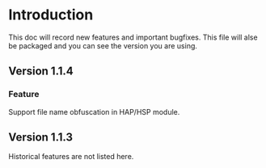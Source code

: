 # Introduction
This doc will record new features and important bugfixes. This file will alse be packaged and you can see the version you are using.

## Version 1.1.4

### Feature
Support file name obfuscation in HAP/HSP module.

## Version 1.1.3 
Historical features are not listed here.